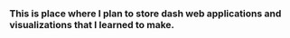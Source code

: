 ### This is place where I plan to store dash web applications and visualizations that I learned to make.
